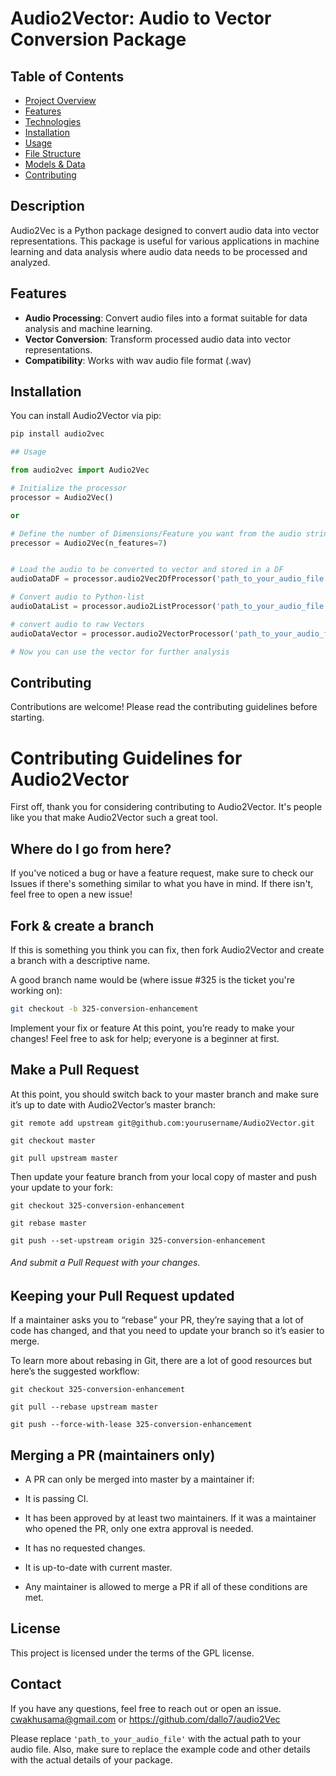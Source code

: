 # Audio2Vector: Audio to Vector Conversion Package

## Table of Contents

- [Project Overview](#project-overview)
- [Features](#features)
- [Technologies](#technologies)
- [Installation](#installation)
- [Usage](#usage)
- [File Structure](#file-structure)
- [Models & Data](#models--data)
- [Contributing](#contributing)

## Description

Audio2Vec is a Python package designed to convert audio data into vector representations. This package is useful for various applications in machine learning and data analysis where audio data needs to be processed and analyzed.

## Features

- **Audio Processing**: Convert audio files into a format suitable for data analysis and machine learning.
- **Vector Conversion**: Transform processed audio data into vector representations.
- **Compatibility**: Works with wav audio file format (.wav)

## Installation

You can install Audio2Vector via pip:

```python
pip install audio2vec

## Usage

from audio2vec import Audio2Vec

# Initialize the processor
processor = Audio2Vec()

or

# Define the number of Dimensions/Feature you want from the audio string
precessor = Audio2Vec(n_features=7)


# Load the audio to be converted to vector and stored in a DF
audioDataDF = processor.audio2Vec2DfProcessor('path_to_your_audio_file.wav')

# Convert audio to Python-list
audioDataList = processor.audio2ListProcessor('path_to_your_audio_file.wav')

# convert audio to raw Vectors
audioDataVector = processor.audio2VectorProcessor('path_to_your_audio_file.wav')

# Now you can use the vector for further analysis
```

## Contributing
Contributions are welcome! Please read the contributing guidelines before starting.

# Contributing Guidelines for Audio2Vector

First off, thank you for considering contributing to Audio2Vector. It's people like you that make Audio2Vector such a great tool.

## Where do I go from here?

If you've noticed a bug or have a feature request, make sure to check our Issues if there's something similar to what you have in mind. If there isn't, feel free to open a new issue!

## Fork & create a branch

If this is something you think you can fix, then fork Audio2Vector and create a branch with a descriptive name.

A good branch name would be (where issue #325 is the ticket you're working on):
```bash
git checkout -b 325-conversion-enhancement
```
Implement your fix or feature
At this point, you’re ready to make your changes! Feel free to ask for help; everyone is a beginner at first.

## Make a Pull Request
At this point, you should switch back to your master branch and make sure it’s up to date with Audio2Vector’s master branch:

```git remote add upstream git@github.com:yourusername/Audio2Vector.git```

```git checkout master```

```git pull upstream master```

Then update your feature branch from your local copy of master and push your update to your fork:

```git checkout 325-conversion-enhancement```

```git rebase master```

```git push --set-upstream origin 325-conversion-enhancement```

###### And submit a Pull Request with your changes.

## Keeping your Pull Request updated
If a maintainer asks you to “rebase” your PR, they’re saying that a lot of code has changed, and that you need to update your branch so it’s easier to merge.

To learn more about rebasing in Git, there are a lot of good resources but here’s the suggested workflow:

```git checkout 325-conversion-enhancement```

```git pull --rebase upstream master```

```git push --force-with-lease 325-conversion-enhancement```

## Merging a PR (maintainers only)
* A PR can only be merged into master by a maintainer if:

* It is passing CI.

* It has been approved by at least two maintainers. If it was a maintainer who opened the PR, only one extra approval is needed.

* It has no requested changes.

* It is up-to-date with current master.

* Any maintainer is allowed to merge a PR if all of these conditions are met.


## License
This project is licensed under the terms of the GPL license.

## Contact
If you have any questions, feel free to reach out or open an issue. cwakhusama@gmail.com or https://github.com/dallo7/audio2Vec

Please replace `'path_to_your_audio_file'` with the actual path to your audio file. Also, make sure to replace the example code and other details with the actual details of your package.



